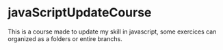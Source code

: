 # javaScriptUpdateCourse
This is a course made to update my skill in javascript, some exercices can organized as a folders or entire branchs.
